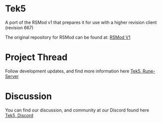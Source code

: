 # Tek5
A port of the RSMod v1 that prepares it for use with a higher revision client (revision 667)

The original repository for RSMod can be found at: [RSMod V1](https://github.com/Tomm0017/rsmod)

# Project Thread

Follow development updates, and find more information here [Tek5, Rune-Server](https://www.rune-server.ee/runescape-development/rs-503-client-and-server/projects/703764-tek5-open-source-high-revision-conversion-rsmod-v1.html)


# Discussion

You can find our discussion, and community at our Discord found here [Tek5, Discord](https://discord.gg/fPbNdGdTRh)
